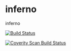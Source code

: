 # inferno
inferno


[![Build Status](https://travis-ci.org/DerThorsten/inferno.png?branch=master)](https://travis-ci.org/DerThorsten/inferno)


<a href="https://scan.coverity.com/projects/4146">
  <img alt="Coverity Scan Build Status"
       src="https://scan.coverity.com/projects/4146/badge.svg"/>
</a>
